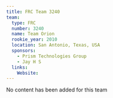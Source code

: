 ```yaml
---
title: FRC Team 3240
team:
  type: FRC
  number: 3240
  name: Team Orion
  rookie_year: 2010
  location: San Antonio, Texas, USA
  sponsors:
    - Prism Technologies Group
    - Jay H S
  links:
    Website: 
---
```

No content has been added for this team